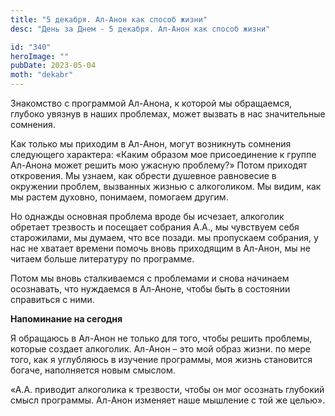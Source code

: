 ```yaml
---
title: "5 декабря. Ал-Анон как способ жизни"
desc: "День за Днем - 5 декабря. Ал-Анон как способ жизни"

id: "340"
heroImage: ""
pubDate: 2023-05-04
moth: "dekabr"
---
```


Знакомство с программой Ал-Анона, к которой мы обращаемся, глубоко увязнув в
наших проблемах, может вызвать в нас значительные сомнения.

Как только мы приходим в Ал-Анон, могут возникнуть сомнения следующего
характера: «Каким образом мое присоединение к группе Ал-Анона может решить мою
ужасную проблему?» Потом приходят откровения. Мы узнаем, как обрести душевное
равновесие в окружении проблем, вызванных жизнью с алкоголиком. Мы видим, как
мы растем духовно, понимаем, помогаем другим.

Но однажды основная проблема вроде бы исчезает, алкоголик обретает трезвость и
посещает собрания А.А., мы чувствуем себя старожилами, мы думаем, что все
позади. мы пропускаем собрания, у нас не хватает времени помочь вновь
приходящим в Ал-Анон, мы не читаем больше литературу по программе.

Потом мы вновь сталкиваемся с проблемами и снова начинаем осознавать, что
нуждаемся в Ал-Аноне, чтобы быть в состоянии справиться с ними.

**Напоминание на сегодня**

Я обращаюсь в Ал-Анон не только для того, чтобы решить проблемы, которые
создает алкоголик. Ал-Анон – это мой образ жизни. по мере того, как я
углубляюсь в изучение программы, моя жизнь становится богаче, наполняется
новым смыслом.

«А.А. приводит алкоголика к трезвости, чтобы он мог осознать глубокий смысл
программы. Ал-Анон изменяет наше мышление с той же целью».
